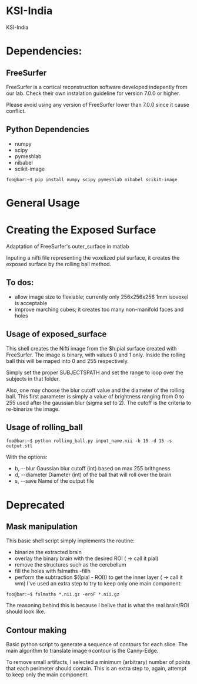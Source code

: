 # KSI-India
 KSI-India

# Dependencies:

## FreeSurfer
FreeSurfer is a cortical reconstruction software developed indepently from our lab. Check their own instalation guideline for version 7.0.0 or higher.

Please avoid using any version of FreeSurfer lower than 7.0.0 since it cause conflict.

## Python Dependencies
 - numpy
 - scipy
 - pymeshlab
 - nibabel
 - scikit-image
```console
foo@bar:~$ pip install numpy scipy pymeshlab nibabel scikit-image
```

# General Usage


# Creating the Exposed Surface
Adaptation of FreeSurfer's outer_surface in matlab

Inputing a nifti file representing the voxelized pial surface,
it creates the exposed surface by the rolling ball method.

## To dos:
 - allow image size to flexiable; currently only 256x256x256 1mm isovoxel is acceptable
 - improve marching cubes; it creates too many non-manifold faces and holes



## Usage of exposed_surface
This shell creates the Nifti image from the $h.pial surface created with FreeSurfer. The image is binary, with values 0 and 1 only. Inside the rolling ball this will be maped into 0 and 255 respectively.

Simply set the proper SUBJECTSPATH and set the range to loop over the subjects in that folder.

Also, one may choose the blur cutoff value and the diameter of the rolling ball. This first parameter is simply a value of brightness ranging from 0 to 255 used after the gaussian blur (sigma set to 2). The cutoff is the criteria to re-binarize the image.

## Usage of rolling_ball
```console
foo@bar:~$ python rolling_ball.py input_name.nii -b 15 -d 15 -s output.stl
```
With the options:
 - b, --blur        Gaussian blur cutoff (int) based on max 255 brithgness
 - d, --diameter    Diameter (int) of the ball that will roll over the brain
 - s, --save        Name of the output file

# Deprecated

## Mask manipulation
This basic shell script simply implements the routine:
 - binarize the extracted brain
 - overlay the binary brain with the desired ROI ( -> call it pial)
 - remove the structures such as the cerebellum
 - fill the holes with fslmaths -fillh
 - perform the subtraction $((pial - ROI)) to get the inner layer ( -> call it wm)
I've used an extra step to try to keep only one main component:

```console
foo@bar:~$ fslmaths *.nii.gz -eroF *.nii.gz
```

The reasoning behind this is because I belive that is what the real brain/ROI should look like.

## Contour making
Basic python script to generate a sequence of contours for each slice. The main algorithm to translate image->contour is the Canny-Edge.

To remove small artifacts, I selected a minimum (arbitrary) number of points that each perimeter should contain. This is an extra step to, again, attempt to keep only the main component.
